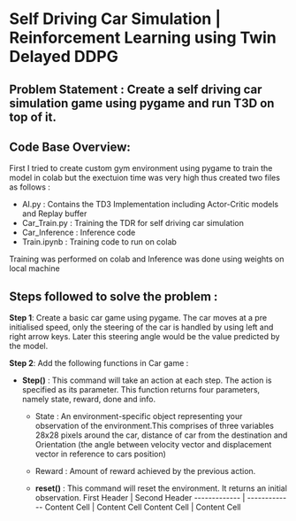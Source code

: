 # Self Driving Car Simulation | Reinforcement Learning using Twin Delayed DDPG

## Problem Statement : Create a self driving car simulation game using pygame and run T3D on top of it.

## Code Base Overview:


First I tried to create custom gym environment using pygame to train the model in colab but the exectuion time was very high thus created two files as follows :

* AI.py : Contains the TD3 Implementation including Actor-Critic models and Replay buffer
* Car_Train.py : Training the TDR for self driving car simulation
* Car_Inference : Inference code
* Train.ipynb : Training code to run on colab

Training was performed on colab and Inference was done using weights on local machine

## Steps followed to solve the problem :

__Step 1__: Create a basic car game using pygame. The car moves at a pre initialised speed, only the steering of the car is handled by using left and right arrow keys. Later this steering angle would be the value predicted by the model.

__Step 2__: Add the following functions in Car game :

* __Step()__ : This command will take an action at each step. The action is specified as its parameter. This function returns four parameters, namely state, reward, done and info.

  * State : An environment-specific object representing your observation of the environment.This comprises of three variables 28x28 pixels around the car, distance of car from the destination and Orientation (the angle between velocity vector and displacement vector in reference to cars position) 
  
  * Reward : Amount of reward achieved by the previous action.

  * __reset()__ : This command will reset the environment. It returns an initial observation.
  First Header  | Second Header
  ------------- | -------------
  Content Cell  | Content Cell
  Content Cell  | Content Cell


